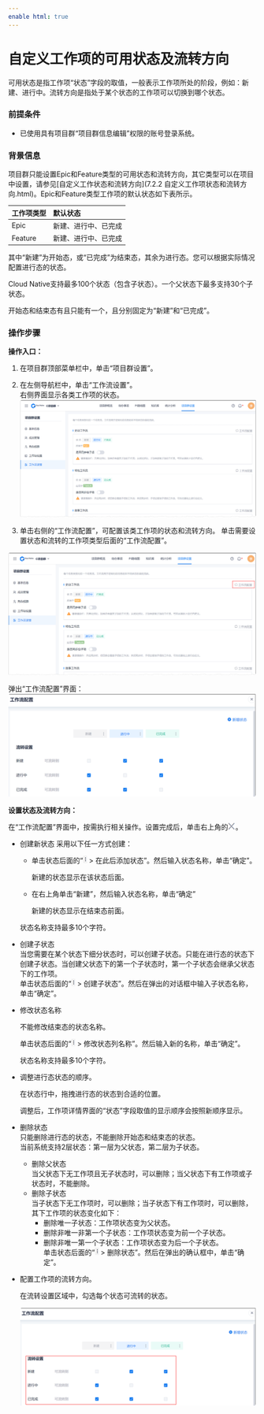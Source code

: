 ```yaml
---
enable html: true
---
```

# 自定义工作项的可用状态及流转方向

可用状态是指工作项“状态”字段的取值，一般表示工作项所处的阶段，例如：新建、进行中。流转方向是指处于某个状态的工作项可以切换到哪个状态。

### 前提条件
* 已使用具有项目群“项目群信息编辑”权限的账号登录系统。

### 背景信息
项目群只能设置Epic和Feature类型的可用状态和流转方向，其它类型可以在项目中设置，请参见[自定义工作状态和流转方向](7.2.2 自定义工作项状态和流转方向.html)。Epic和Feature类型工作项的默认状态如下表所示。

|工作项类型|默认状态|
|:--------- |:-------- |
|Epic|新建、进行中、已完成|
|Feature|新建、进行中、已完成|

其中“新建”为开始态，或“已完成”为结束态，其余为进行态。您可以根据实际情况配置进行态的状态。

Cloud Native支持最多100个状态（包含子状态）。一个父状态下最多支持30个子状态。

开始态和结束态有且只能有一个，且分别固定为“新建”和“已完成”。

### 操作步骤
**操作入口：**
1. 在项目群顶部菜单栏中，单击“项目群设置”。
2. 在左侧导航栏中，单击“工作流设置”。    
    右侧界面显示各类工作项的状态。      
    <img src="fig/项目群-工作流设置01.png" style="zoom:50%">

3. 单击右侧的“工作流配置”，可配置该类工作项的状态和流转方向。
单击需要设置状态和流转的工作项类型后面的“工作流配置”。
  
  <img src="fig/项目群-流程设置.png" style="zoom:50%">

弹出“工作流配置”界面：
 <img src="fig/项目群-工作流设置02.png" style="zoom:50%">
  
**设置状态及流转方向：**

在“工作流配置”界面中，按需执行相关操作。设置完成后，单击右上角的![](fig/close.png)。

* 创建新状态
  采用以下任一方式创建：
  * 单击状态后面的“![](fig/rank.png) > 在此后添加状态”。然后输入状态名称，单击“确定”。
    
    新建的状态显示在该状态后面。
    
  * 在右上角单击“新建”，然后输入状态名称，单击“确定”
    
    新建的状态显示在结束态前面。
    
  状态名称支持最多10个字符。    
* 创建子状态       
    当您需要在某个状态下细分状态时，可以创建子状态。只能在进行态的状态下创建子状态。当创建父状态下的第一个子状态时，第一个子状态会继承父状态下的工作项。                       
    单击状态后面的“![](fig/rank.png) > 创建子状态”。然后在弹出的对话框中输入子状态名称，单击“确定”。  
* 修改状态名称
  
  不能修改结束态的状态名称。
  
  单击状态后面的“![](fig/rank.png) > 修改状态列名称”。然后输入新的名称，单击“确定”。
      
  状态名称支持最多10个字符。

* 调整进行态状态的顺序。
     
   在状态行中，拖拽进行态的状态到合适的位置。
   
   调整后，工作项详情界面的“状态”字段取值的显示顺序会按照新顺序显示。      
     
* 删除状态      
    只能删除进行态的状态，不能删除开始态和结束态的状态。      
    当前系统支持2层状态：第一层为父状态，第二层为子状态。      
  * 删除父状态       
    当父状态下无工作项且无子状态时，可以删除；当父状态下有工作项或子状态时，不能删除。
  * 删除子状态      
     当子状态下无工作项时，可以删除；当子状态下有工作项时，可以删除，其下工作项的状态变化如下：           
     * 删除唯一子状态：工作项状态变为父状态。       
     * 删除非唯一非第一个子状态：工作项状态变为前一个子状态。      
     * 删除非唯一第一个子状态：工作项状态变为后一个子状态。                
   单击状态后面的“![](fig/rank.png) > 删除状态”。然后在弹出的确认框中，单击“确定”。
      
* 配置工作项的流转方向。
  
  在流转设置区域中，勾选每个状态可流转的状态。
  
  <img src="fig/项目群-流转设置.png" style="zoom:50%">
